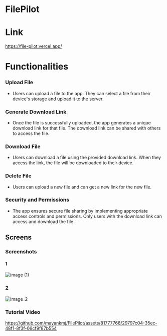 # FilePilot

# Link
https://file-pilot.vercel.app/

# Functionalities 
### Upload File
   - Users can upload a file to the app. They can select a file from their device's storage and upload it to the server.
### Generate Download Link
   - Once the file is successfully uploaded, the app generates a unique download link for that file. The download link can be shared with others to access the file.
### Download File
   - Users can download a file using the provided download link. When they access the link, the file will be downloaded to their device.
### Delete File
   - Users can upload a new file and can get a new link for the new file.
### Security and Permissions
   - The app ensures secure file sharing by implementing appropriate access controls and permissions. Only users with the download link can access and download the file.

## Screens
### Screenshots
#### 1
![image (1)](https://github.com/mayankmj/FilePilot/assets/81777768/94c9b8a6-fd5b-411e-a4ae-d03077f7becd)
### 2
![image_2](https://github.com/mayankmj/FilePilot/assets/81777768/1eb3ecb5-ac85-4331-8697-5feb188b2fc6)

### Tutorial Video


https://github.com/mayankmj/FilePilot/assets/81777768/29797c04-35ec-48f1-8f3f-06cf9f87b554


